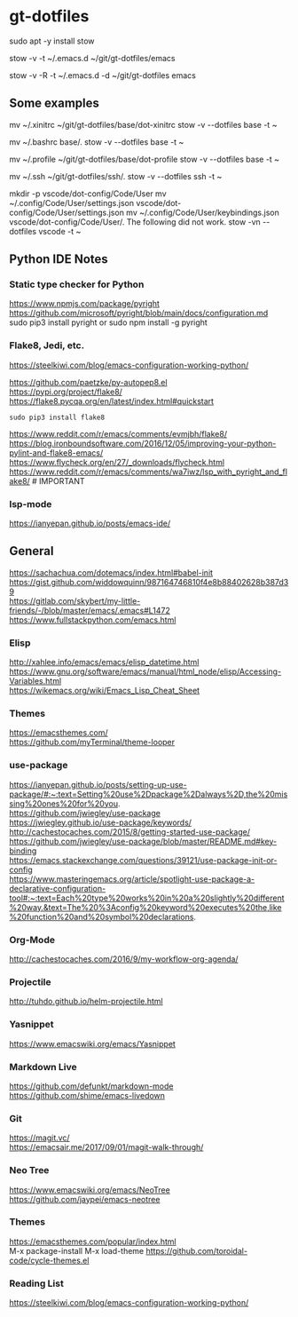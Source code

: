 # gt-dotfiles

sudo apt -y install stow

stow -v -t ~/.emacs.d ~/git/gt-dotfiles/emacs

stow -v -R -t ~/.emacs.d -d ~/git/gt-dotfiles emacs  


## Some examples
mv ~/.xinitrc ~/git/gt-dotfiles/base/dot-xinitrc
stow -v --dotfiles base -t ~

mv ~/.bashrc base/.
stow -v --dotfiles base -t ~

mv ~/.profile ~/git/gt-dotfiles/base/dot-profile
stow -v --dotfiles base -t ~

mv ~/.ssh ~/git/gt-dotfiles/ssh/.
stow -v --dotfiles ssh -t ~

mkdir -p vscode/dot-config/Code/User
mv ~/.config/Code/User/settings.json vscode/dot-config/Code/User/settings.json
mv ~/.config/Code/User/keybindings.json vscode/dot-config/Code/User/.
The following did not work.
stow -vn --dotfiles vscode -t ~


## Python IDE Notes
### Static type checker for Python
https://www.npmjs.com/package/pyright  
https://github.com/microsoft/pyright/blob/main/docs/configuration.md  
sudo pip3 install pyright
or
sudo npm install -g pyright

### Flake8, Jedi, etc.

https://steelkiwi.com/blog/emacs-configuration-working-python/  

https://github.com/paetzke/py-autopep8.el  
https://pypi.org/project/flake8/  
https://flake8.pycqa.org/en/latest/index.html#quickstart  

``` shell
sudo pip3 install flake8
```
https://www.reddit.com/r/emacs/comments/evmjbh/flake8/  
https://blog.ironboundsoftware.com/2016/12/05/improving-your-python-pylint-and-flake8-emacs/  
https://www.flycheck.org/en/27/_downloads/flycheck.html  
https://www.reddit.com/r/emacs/comments/wa7iwz/lsp_with_pyright_and_flake8/ # IMPORTANT

### lsp-mode
https://ianyepan.github.io/posts/emacs-ide/  



## General
https://sachachua.com/dotemacs/index.html#babel-init  
https://gist.github.com/widdowquinn/987164746810f4e8b88402628b387d39  
https://gitlab.com/skybert/my-little-friends/-/blob/master/emacs/.emacs#L1472  
https://www.fullstackpython.com/emacs.html  


### Elisp
http://xahlee.info/emacs/emacs/elisp_datetime.html  
https://www.gnu.org/software/emacs/manual/html_node/elisp/Accessing-Variables.html  
https://wikemacs.org/wiki/Emacs_Lisp_Cheat_Sheet  

### Themes
https://emacsthemes.com/  
https://github.com/myTerminal/theme-looper  

### use-package
https://ianyepan.github.io/posts/setting-up-use-package/#:~:text=Setting%20use%2Dpackage%2Dalways%2D,the%20missing%20ones%20for%20you.  
https://github.com/jwiegley/use-package  
https://jwiegley.github.io/use-package/keywords/  
http://cachestocaches.com/2015/8/getting-started-use-package/  
https://github.com/jwiegley/use-package/blob/master/README.md#key-binding  
https://emacs.stackexchange.com/questions/39121/use-package-init-or-config  
https://www.masteringemacs.org/article/spotlight-use-package-a-declarative-configuration-tool#:~:text=Each%20type%20works%20in%20a%20slightly%20different%20way.&text=The%20%3Aconfig%20keyword%20executes%20the,like%20function%20and%20symbol%20declarations.  


### Org-Mode
http://cachestocaches.com/2016/9/my-workflow-org-agenda/  

### Projectile
http://tuhdo.github.io/helm-projectile.html  

### Yasnippet
https://www.emacswiki.org/emacs/Yasnippet  


### Markdown Live
https://github.com/defunkt/markdown-mode  
https://github.com/shime/emacs-livedown  


### Git
https://magit.vc/  
https://emacsair.me/2017/09/01/magit-walk-through/  

### Neo Tree
https://www.emacswiki.org/emacs/NeoTree  
https://github.com/jaypei/emacs-neotree  

### Themes
https://emacsthemes.com/popular/index.html  
M-x package-install
M-x load-theme
https://github.com/toroidal-code/cycle-themes.el  

### Reading List
https://steelkiwi.com/blog/emacs-configuration-working-python/  



